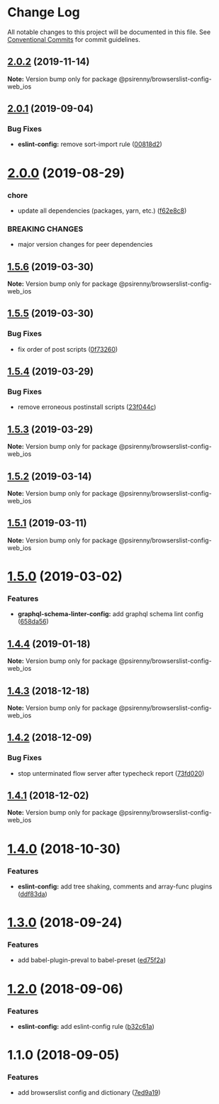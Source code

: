 # Change Log

All notable changes to this project will be documented in this file.
See [Conventional Commits](https://conventionalcommits.org) for commit guidelines.

## [2.0.2](http://github.com/psirenny/monorepo/tree/master/packages/browserslist-config-web_ios/compare/@psirenny/browserslist-config-web_ios@2.0.1...@psirenny/browserslist-config-web_ios@2.0.2) (2019-11-14)

**Note:** Version bump only for package @psirenny/browserslist-config-web_ios





## [2.0.1](http://github.com/psirenny/monorepo/tree/master/packages/browserslist-config-web_ios/compare/@psirenny/browserslist-config-web_ios@2.0.0...@psirenny/browserslist-config-web_ios@2.0.1) (2019-09-04)


### Bug Fixes

* **eslint-config:** remove sort-import rule ([00818d2](http://github.com/psirenny/monorepo/tree/master/packages/browserslist-config-web_ios/commit/00818d2))





# [2.0.0](http://github.com/psirenny/monorepo/tree/master/packages/browserslist-config-web_ios/compare/@psirenny/browserslist-config-web_ios@1.6.1...@psirenny/browserslist-config-web_ios@2.0.0) (2019-08-29)


### chore

* update all dependencies (packages, yarn, etc.) ([f62e8c8](http://github.com/psirenny/monorepo/tree/master/packages/browserslist-config-web_ios/commit/f62e8c8))


### BREAKING CHANGES

* major version changes for peer dependencies





## [1.5.6](https://github.com/psirenny/monorepo/tree/master/packages/browserslist-config-web_ios/compare/@psirenny/browserslist-config-web_ios@1.5.5...@psirenny/browserslist-config-web_ios@1.5.6) (2019-03-30)

**Note:** Version bump only for package @psirenny/browserslist-config-web_ios





## [1.5.5](https://github.com/psirenny/monorepo/tree/master/packages/browserslist-config-web_ios/compare/@psirenny/browserslist-config-web_ios@1.5.4...@psirenny/browserslist-config-web_ios@1.5.5) (2019-03-30)


### Bug Fixes

* fix order of post scripts ([0f73260](https://github.com/psirenny/monorepo/tree/master/packages/browserslist-config-web_ios/commit/0f73260))





## [1.5.4](https://github.com/psirenny/monorepo/tree/master/packages/browserslist-config-web_ios/compare/@psirenny/browserslist-config-web_ios@1.5.3...@psirenny/browserslist-config-web_ios@1.5.4) (2019-03-29)


### Bug Fixes

* remove erroneous postinstall scripts ([23f044c](https://github.com/psirenny/monorepo/tree/master/packages/browserslist-config-web_ios/commit/23f044c))





## [1.5.3](https://github.com/psirenny/monorepo/tree/master/packages/browserslist-config-web_ios/compare/@psirenny/browserslist-config-web_ios@1.5.2...@psirenny/browserslist-config-web_ios@1.5.3) (2019-03-29)

**Note:** Version bump only for package @psirenny/browserslist-config-web_ios





## [1.5.2](https://github.com/psirenny/monorepo/tree/master/packages/browserslist-config-web_ios/compare/@psirenny/browserslist-config-web_ios@1.5.1...@psirenny/browserslist-config-web_ios@1.5.2) (2019-03-14)

**Note:** Version bump only for package @psirenny/browserslist-config-web_ios





## [1.5.1](https://github.com/psirenny/monorepo/tree/master/packages/browserslist-config-web_ios/compare/@psirenny/browserslist-config-web_ios@1.5.0...@psirenny/browserslist-config-web_ios@1.5.1) (2019-03-11)

**Note:** Version bump only for package @psirenny/browserslist-config-web_ios





# [1.5.0](https://github.com/psirenny/monorepo/tree/master/packages/browserslist-config-web_ios/compare/@psirenny/browserslist-config-web_ios@1.4.4...@psirenny/browserslist-config-web_ios@1.5.0) (2019-03-02)


### Features

* **graphql-schema-linter-config:** add graphql schema lint config ([658da56](https://github.com/psirenny/monorepo/tree/master/packages/browserslist-config-web_ios/commit/658da56))





## [1.4.4](https://github.com/psirenny/monorepo/tree/master/packages/browserslist-config-web_ios/compare/@psirenny/browserslist-config-web_ios@1.4.3...@psirenny/browserslist-config-web_ios@1.4.4) (2019-01-18)

**Note:** Version bump only for package @psirenny/browserslist-config-web_ios





## [1.4.3](https://github.com/psirenny/monorepo/tree/master/packages/browserslist-config-web_ios/compare/@psirenny/browserslist-config-web_ios@1.4.2...@psirenny/browserslist-config-web_ios@1.4.3) (2018-12-18)

**Note:** Version bump only for package @psirenny/browserslist-config-web_ios





## [1.4.2](https://github.com/psirenny/monorepo/tree/master/packages/browserslist-config-web_ios/compare/@psirenny/browserslist-config-web_ios@1.4.1...@psirenny/browserslist-config-web_ios@1.4.2) (2018-12-09)


### Bug Fixes

* stop unterminated flow server after typecheck report ([73fd020](https://github.com/psirenny/monorepo/tree/master/packages/browserslist-config-web_ios/commit/73fd020))





## [1.4.1](https://github.com/psirenny/monorepo/tree/master/packages/browserslist-config-web_ios/compare/@psirenny/browserslist-config-web_ios@1.4.0...@psirenny/browserslist-config-web_ios@1.4.1) (2018-12-02)

**Note:** Version bump only for package @psirenny/browserslist-config-web_ios





# [1.4.0](https://github.com/psirenny/monorepo/tree/master/packages/browserslist-config-web_ios/compare/@psirenny/browserslist-config-web_ios@1.3.0...@psirenny/browserslist-config-web_ios@1.4.0) (2018-10-30)


### Features

* **eslint-config:** add tree shaking, comments and array-func plugins ([ddf83da](https://github.com/psirenny/monorepo/tree/master/packages/browserslist-config-web_ios/commit/ddf83da))





<a name="1.3.0"></a>
# [1.3.0](https://github.com/psirenny/monorepo/tree/master/packages/browserslist-config-web_ios/compare/@psirenny/browserslist-config-web_ios@1.2.0...@psirenny/browserslist-config-web_ios@1.3.0) (2018-09-24)


### Features

* add babel-plugin-preval to babel-preset ([ed75f2a](https://github.com/psirenny/monorepo/tree/master/packages/browserslist-config-web_ios/commit/ed75f2a))





<a name="1.2.0"></a>
# [1.2.0](https://github.com/psirenny/monorepo/tree/master/packages/browserslist-config-web_ios/compare/@psirenny/browserslist-config-web_ios@1.1.0...@psirenny/browserslist-config-web_ios@1.2.0) (2018-09-06)


### Features

* **eslint-config:** add eslint-config rule ([b32c61a](https://github.com/psirenny/monorepo/tree/master/packages/browserslist-config-web_ios/commit/b32c61a))





<a name="1.1.0"></a>
# 1.1.0 (2018-09-05)


### Features

* add browserslist config and dictionary ([7ed9a19](https://github.com/psirenny/monorepo/tree/master/packages/browserslist-config-web_ios/commit/7ed9a19))
